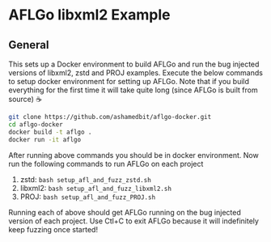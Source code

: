 # AFLGo libxml2 Example

## General

This sets up a Docker environment to build AFLGo and run the bug injected versions of libxml2, zstd and PROJ examples.
Execute the below commands to setup docker environment for setting up AFLGo. Note that if you build everything for the first time it will take quite long (since AFLGo is built from source) ☕

```bash
git clone https://github.com/ashamedbit/aflgo-docker.git
cd aflgo-docker
docker build -t aflgo .
docker run -it aflgo
```

After running above commands you should be in docker environment. Now run the following commands to run AFLGo on each project
1. zstd: `bash setup_afl_and_fuzz_zstd.sh`
2. libxml2: `bash setup_afl_and_fuzz_libxml2.sh`
3. PROJ: `bash setup_afl_and_fuzz_PROJ.sh`

Running each of above should get AFLGo running on the bug injected version of each project. Use Ctl+C to exit AFLGo because it will indefinitely keep fuzzing once started!

